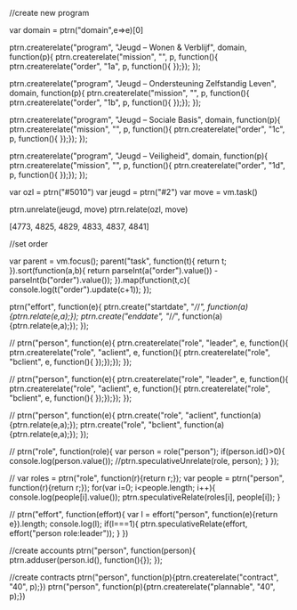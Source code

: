 

//create new program

var domain = ptrn("domain",e=>e)[0]

ptrn.createrelate("program", "Jeugd – Wonen & Verblijf", domain, function(p){
	ptrn.createrelate("mission", "", p, function(){
	ptrn.createrelate("order", "1a", p, function(){
	});});
});

ptrn.createrelate("program", "Jeugd – Ondersteuning Zelfstandig Leven", domain, function(p){
	ptrn.createrelate("mission", "", p, function(){
	ptrn.createrelate("order", "1b", p, function(){
	});});
});

ptrn.createrelate("program", "Jeugd – Sociale Basis", domain, function(p){
	ptrn.createrelate("mission", "", p, function(){
	ptrn.createrelate("order", "1c", p, function(){
	});});
});

ptrn.createrelate("program", "Jeugd – Veiligheid", domain, function(p){
	ptrn.createrelate("mission", "", p, function(){
	ptrn.createrelate("order", "1d", p, function(){
	});});
});


var ozl = ptrn("#5010")
var jeugd = ptrn("#2")
var move = vm.task()

ptrn.unrelate(jeugd, move)
ptrn.relate(ozl, move)

[4773, 4825, 4829, 4833, 4837, 4841]


//set order

var parent = vm.focus();
parent("task", function(t){
	return t;
}).sort(function(a,b){
	return parseInt(a("order").value()) - parseInt(b("order").value());
}).map(function(t,c){
	console.log(t("order").update(c+1));
});

ptrn("effort", function(e){
	ptrn.create("startdate", "_/_/_", function(a){ptrn.relate(e,a);});
	ptrn.create("enddate", "_/_/_", function(a){ptrn.relate(e,a);});
});

//
ptrn("person", function(e){
	ptrn.createrelate("role", "leader", e, function(){
	ptrn.createrelate("role", "aclient", e, function(){
	ptrn.createrelate("role", "bclient", e, function(){
	});});});
});

//
ptrn("person", function(e){
	ptrn.createrelate("role", "leader", e, function(){
	ptrn.createrelate("role", "aclient", e, function(){
	ptrn.createrelate("role", "bclient", e, function(){
	});});});
});

//
ptrn("person", function(e){
	ptrn.create("role", "aclient", function(a){ptrn.relate(e,a);});
	ptrn.create("role", "bclient", function(a){ptrn.relate(e,a);});
});

//
ptrn("role", function(role){
	var person = role("person");
	if(person.id()>0){
		console.log(person.value());
		//ptrn.speculativeUnrelate(role, person);
	}
});

//
var roles = ptrn("role", function(r){return r;});
var people = ptrn("person", function(r){return r;});
for(var i=0; i<people.length; i++){
	console.log(people[i].value());
	ptrn.speculativeRelate(roles[i], people[i]);
}

//
ptrn("effort", function(effort){
	var l = effort("person", function(e){return e}).length;
	console.log(l);
	if(l===1){
		ptrn.speculativeRelate(effort, effort("person role:leader"));
	}
})

//create accounts
ptrn("person", function(person){
	ptrn.adduser(person.id(), function(){});
});

//create contracts
ptrn("person", function(p){ptrn.createrelate("contract", "40", p);})
ptrn("person", function(p){ptrn.createrelate("plannable", "40", p);})

